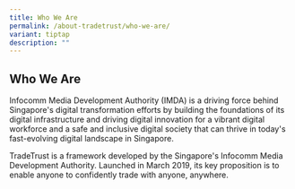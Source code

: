 ```yaml
---
title: Who We Are
permalink: /about-tradetrust/who-we-are/
variant: tiptap
description: ""
---
```

<h2>Who We Are</h2><p>Infocomm Media Development Authority (IMDA) is a driving force behind Singapore's digital transformation efforts by building the foundations of its digital infrastructure and driving digital innovation for a vibrant digital workforce and a safe and inclusive digital society that can thrive in today's fast-evolving digital landscape in Singapore.</p><p>TradeTrust is a framework developed by the Singapore's Infocomm Media Development Authority. Launched in March 2019, its key proposition is to enable anyone to confidently trade with anyone, anywhere.</p><p></p>